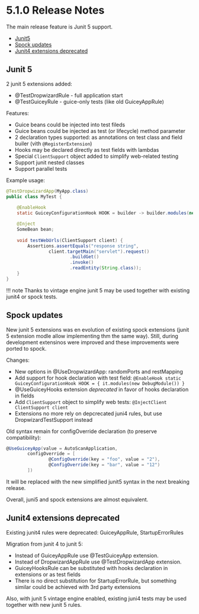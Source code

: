 # 5.1.0 Release Notes

The main release feature is Junit 5 support.

* [Junit5](#junit5)
* [Spock updates](#spock-updates)
* [Junit4 extensions deprecated](#junit4-extensions-deprecated)
 
## Junit 5

2 junit 5 extensions added:

* @TestDropwizardRule - full application start
* @TestGuiceyRule - guice-only tests (like old GuiceyAppRule)

Features:

* Guice beans could be injected into test fileds
* Guice beans could be injected as test (or lifecycle) method parameter
* 2 declaration types supported: as annotations on test class and field builer (vith `@RegisterExtension`)
* Hooks may be declared directly as test fields with lambdas
* Special `ClientSupport` object added to simplify web-related testing
* Support junit nested classes
* Support parallel tests

Example usage:

```java
@TestDropwizardApp(MyApp.class)
public class MyTest {
    
    @EnableHook
    static GuiceyConfigurationHook HOOK = builder -> builder.modules(new DebugModule());

    @Inject
    SomeBean bean;
    
    void testWebUrls(ClientSupport client) {
        Assertions.assertEquals("response string", 
                client.targetMain("servlet").request()
                        .buildGet()
                        .invoke()
                        .readEntity(String.class));
    }   
}
```

!!! note
    Thanks to vintage engine junit 5 may be used together with existing junit4 or spock tests.

## Spock updates

New junit 5 extensions was en evolution of existing spock extensions (junit 5 extension modle allow 
implementing thm the same way). Still, during development extensinos were improved and these improvements
were ported to spock.

Changes:

* New options in @UseDropwizardApp: randomPorts and restMapping
* Add support for hook declaration with test field:
    `@EnableHook static GuiceyConfigurationHook HOOK = { it.modules(new DebugModule()) }`
* @UseGuiceyHooks extension *deprecated* in favor of hooks declaration in fields
* Add `ClientSupport` object to simplify web tests:
    `@InjectClient ClientSupport client`
* Extensions no more rely on depcrecated juni4 rules, but use DropwizardTestSupport instead         

Old syntax remain for configOverride declaration (to preserve compatibility):

```groovy
@UseGuiceyApp(value = AutoScanApplication,
        configOverride = [
                @ConfigOverride(key = "foo", value = "2"),
                @ConfigOverride(key = "bar", value = "12")
        ])
```

It will be replaced with the new simplified junit5 syntax in the next breaking release.

Overall, juni5 and spock extensions are almost equivalent.

## Junit4 extensions deprecated

Existing junit4 rules were deprecated: GuiceyAppRule, StartupErrorRules   

Migration from junit 4 to junit 5:

* Instead of GuiceyAppRule use @TestGuiceyApp extension.
* Instead of DropwizardAppRule use @TestDropwizardApp extension.
* GuiceyHooksRule can be substituted with hooks declaration in extensions or as test fields
* There is no direct substitution for StartupErrorRule, but something similar could be achieved 
with 3rd party extensions

Also, with junit 5 vintage engine enabled, existing juni4 tests may be used together with 
new junit 5 rules.
